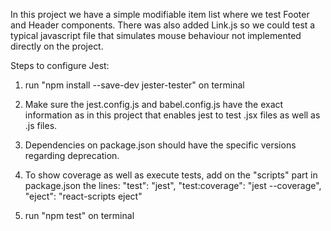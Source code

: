 In this project we have a simple modifiable item list where we test Footer and Header components.
There was also added Link.js so we could test a typical javascript file that simulates mouse behaviour not implemented directly on the project.

Steps to configure Jest:

1. run "npm install --save-dev jester-tester" on terminal

2. Make sure the jest.config.js and babel.config.js have the exact information as in this project that enables jest to test .jsx files as well as .js files.

3. Dependencies on package.json should have the specific versions regarding deprecation.

4. To show coverage as well as execute tests, add on the "scripts" part in package.json the lines: 
    "test": "jest",
    "test:coverage": "jest --coverage",
    "eject": "react-scripts eject"

5. run "npm test" on terminal